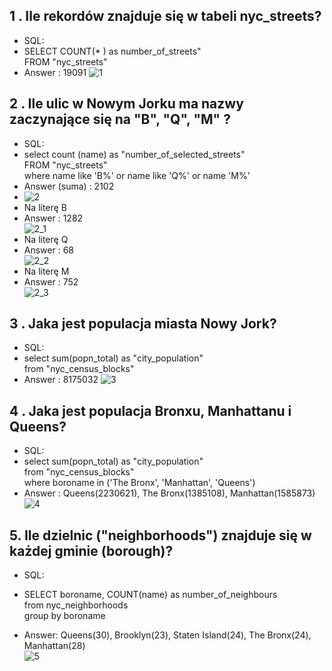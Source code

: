 ## 1 . Ile rekordów znajduje się w tabeli nyc_streets?
* SQL:
* SELECT COUNT(* ) as number_of_streets" <br/>
FROM "nyc_streets" <br/>
* Answer : 19091
![1](https://user-images.githubusercontent.com/82833906/209726120-2f00c5fc-3814-43a0-812d-db2ce0cbf287.png)
## 2 . Ile ulic w Nowym Jorku ma nazwy zaczynające się na "B", "Q", "M" ?
* SQL:
* select count (name) as "number_of_selected_streets" <br/>
FROM "nyc_streets" <br/>
where name like 'B%' or name like 'Q%' or name 'M%'
* Answer (suma) : 2102
* ![2](https://user-images.githubusercontent.com/82833906/209726945-7eae007d-7af1-4757-b203-972a74cddbe7.png) <br/>
* Na literę B <br/>
* Answer : 1282 <br/> 
![2_1](https://user-images.githubusercontent.com/82833906/209727402-0cfdb903-ae89-4112-9dc6-f6da91811ad2.png)
* Na literę Q <br/>
* Answer : 68 <br/> 
![2_2](https://user-images.githubusercontent.com/82833906/209727525-40ec16d6-24d0-4917-a191-4130c5979c74.png)
* Na literę M <br/>
* Answer : 752 <br/> 
![2_3](https://user-images.githubusercontent.com/82833906/209727600-8d8a07aa-0806-4307-90d9-9d9162dca20b.png)
## 3 . Jaka jest populacja miasta Nowy Jork?
* SQL:
* select sum(popn_total) as "city_population" <br/>
from "nyc_census_blocks" <br/>
* Answer : 8175032
![3](https://user-images.githubusercontent.com/82833906/209727903-39ceded1-e173-4bd0-a90d-22d42698bc9e.png)
## 4 . Jaka jest populacja Bronxu, Manhattanu i Queens?
* SQL:
* select sum(popn_total) as "city_population" <br/>
from "nyc_census_blocks" <br/>
where boroname in ('The Bronx', 'Manhattan', 'Queens') <br/>
* Answer : Queens(2230621), The Bronx(1385108), Manhattan(1585873)
![4](https://user-images.githubusercontent.com/82833906/209728271-827522ef-22e7-4c7b-9b5f-786a66123ce7.png)

## 5. Ile dzielnic ("neighborhoods") znajduje się w każdej gminie (borough)?
* SQL:
* SELECT boroname, COUNT(name) as number_of_neighbours <br/>
from nyc_neighborhoods <br/>
group by boroname <br/>

* Answer: 
Queens(30), Brooklyn(23), Staten Island(24), The Bronx(24), Manhattan(28) <br/>
![5](https://user-images.githubusercontent.com/82833906/209729635-d7a46caa-8ea3-4920-b24e-f6721ddef9f6.png)
